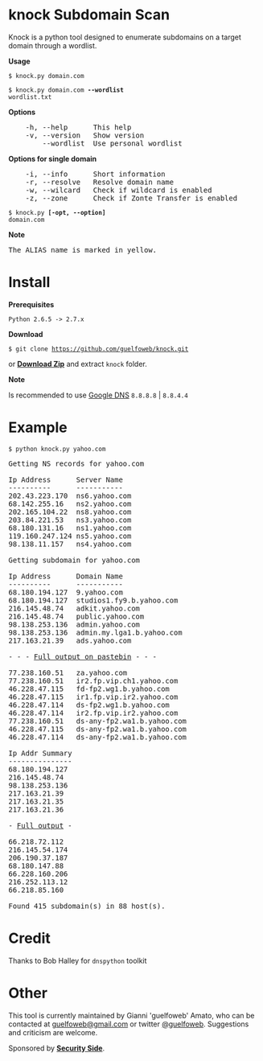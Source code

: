 knock Subdomain Scan
====================

Knock is a python tool designed to enumerate subdomains on a target domain through a wordlist.

**Usage**

<code>$ knock.py domain.com</code>

<code>$ knock.py domain.com **--wordlist** wordlist.txt</code>

**Options**

<pre>
	-h, --help      This help
	-v, --version   Show version
	    --wordlist  Use personal wordlist
</pre>

**Options for single domain**

<pre>
	-i, --info      Short information
	-r, --resolve   Resolve domain name
	-w, --wilcard   Check if wildcard is enabled
	-z, --zone      Check if Zonte Transfer is enabled
</pre>

<code>$ knock.py **[-opt, --option]** domain.com</code>

**Note**

<pre>
The ALIAS name is marked in yellow.
</pre>

Install
=======
**Prerequisites**

<code>Python 2.6.5 -> 2.7.x</code>

**Download**

<code>$ git clone https://github.com/guelfoweb/knock.git</code>

or <b><a href="https://github.com/guelfoweb/knock/archive/master.zip" alt="knock-master.zip" title="knock-master.zip">Download Zip</a></b> and extract <code>knock</code> folder.

**Note**

Is recommended to use <a href="https://developers.google.com/speed/public-dns/docs/using">Google DNS</a> <code>8.8.8.8</code> | <code>8.8.4.4</code>

Example
=======

<code>$ python knock.py yahoo.com</code>

<pre>
Getting NS records for yahoo.com
 
Ip Address      Server Name
----------      -----------
202.43.223.170  ns6.yahoo.com
68.142.255.16   ns2.yahoo.com
202.165.104.22  ns8.yahoo.com
203.84.221.53   ns3.yahoo.com
68.180.131.16   ns1.yahoo.com
119.160.247.124 ns5.yahoo.com
98.138.11.157   ns4.yahoo.com
 
Getting subdomain for yahoo.com
 
Ip Address      Domain Name
----------      -----------
68.180.194.127  9.yahoo.com
68.180.194.127  studios1.fy9.b.yahoo.com
216.145.48.74   adkit.yahoo.com
216.145.48.74   public.yahoo.com
98.138.253.136  admin.yahoo.com
98.138.253.136  admin.my.lga1.b.yahoo.com
217.163.21.39   ads.yahoo.com

- - - <a href="http://pastebin.com/FrHEkHAs">Full output on pastebin</a> - - -

77.238.160.51   za.yahoo.com
77.238.160.51   ir2.fp.vip.ch1.yahoo.com
46.228.47.115   fd-fp2.wg1.b.yahoo.com
46.228.47.115   ir1.fp.vip.ir2.yahoo.com
46.228.47.114   ds-fp2.wg1.b.yahoo.com
46.228.47.114   ir2.fp.vip.ir2.yahoo.com
77.238.160.51   ds-any-fp2.wa1.b.yahoo.com
46.228.47.115   ds-any-fp2.wa1.b.yahoo.com
46.228.47.114   ds-any-fp2.wa1.b.yahoo.com
 
Ip Addr Summary
---------------
68.180.194.127
216.145.48.74
98.138.253.136
217.163.21.39
217.163.21.35
217.163.21.36

- <a href="http://pastebin.com/FrHEkHAs">Full output</a> -

66.218.72.112
216.145.54.174
206.190.37.187
68.180.147.88
66.228.160.206
216.252.113.12
66.218.85.160
 
Found 415 subdomain(s) in 88 host(s).
</pre>

Credit
======

Thanks to Bob Halley for <code>dnspython</code> toolkit

Other
=====

This tool is currently maintained by Gianni 'guelfoweb' Amato, who can be contacted at guelfoweb@gmail.com or twitter <a href="http://twitter.com/guelfoweb">@guelfoweb</a>. Suggestions and criticism are welcome.

Sponsored by **<a href="http://www.securityside.it/">Security Side</a>**.
